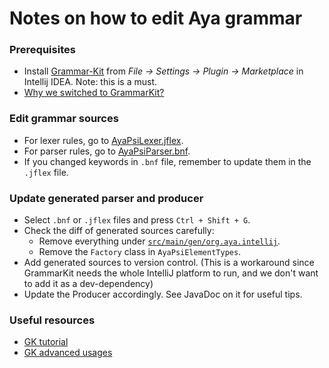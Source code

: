 # Notes on how to edit Aya grammar

### Prerequisites

- Install [Grammar-Kit](https://github.com/JetBrains/Grammar-Kit) from _File -> Settings -> Plugin -> Marketplace_ in Intellij IDEA. Note: this is a must.
- [Why we switched to GrammarKit?](https://docs.google.com/document/d/1-xjqbSZcliCa-eVez-kIS6OZtlD9jo1igAMuNPvauTA/edit#)

### Edit grammar sources
- For lexer rules, go to [AyaPsiLexer.jflex](../parser/src/main/grammar/AyaPsiLexer.flex).
- For parser rules, go to [AyaPsiParser.bnf](../parser/src/main/grammar/AyaPsiParser.bnf).
- If you changed keywords in `.bnf` file, remember to update them in the `.jflex` file.

### Update generated parser and producer

- Select `.bnf` or `.jflex` files and press `Ctrl + Shift + G`.
- Check the diff of generated sources carefully:
  - Remove everything under [`src/main/gen/org.aya.intellij`](../parser/src/main/gen/org/aya/intellij).
  - Remove the `Factory` class in `AyaPsiElementTypes`.
- Add generated sources to version control. (This is a workaround since GrammarKit needs the whole IntelliJ platform to run, and we don't want to add it as a dev-dependency)
- Update the Producer accordingly. See JavaDoc on it for useful tips.

### Useful resources
- [GK tutorial](https://github.com/JetBrains/Grammar-Kit/blob/master/TUTORIAL.md)
- [GK advanced usages](https://github.com/JetBrains/Grammar-Kit/blob/master/HOWTO.md)
